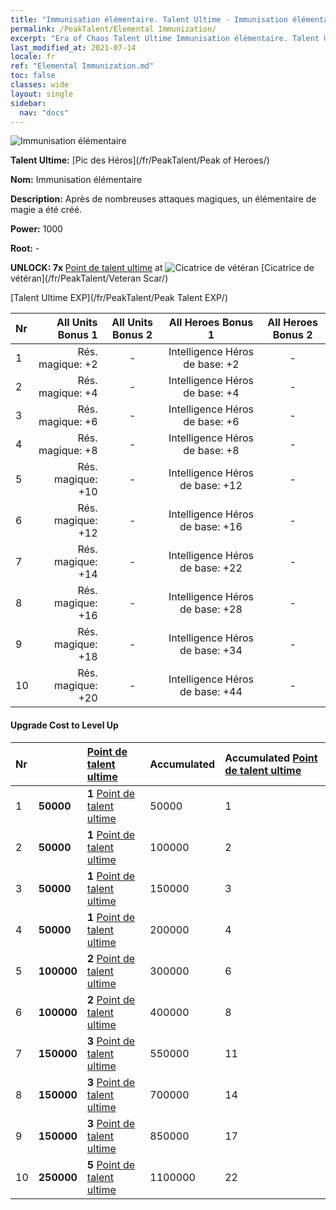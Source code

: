 ```yaml
---
title: "Immunisation élémentaire. Talent Ultime - Immunisation élémentaire"
permalink: /PeakTalent/Elemental Immunization/
excerpt: "Era of Chaos Talent Ultime Immunisation élémentaire. Talent Ultime Immunisation élémentaire. Immunisation élémentaire"
last_modified_at: 2021-07-14
locale: fr
ref: "Elemental Immunization.md"
toc: false
classes: wide
layout: single
sidebar:
  nav: "docs"
---
```


  ![Immunisation élémentaire](/images/pt/talent_1004.png)

  **Talent Ultime:** [Pic des Héros](/fr/PeakTalent/Peak of Heroes/)

  **Nom:** Immunisation élémentaire

  **Description:** Après de nombreuses attaques magiques, un élémentaire de magie a été créé.

  **Power:** 1000

  **Root:** -

  **UNLOCK: 7x** [Point de talent ultime](/ItemsFR/con_934/) at ![Cicatrice de vétéran](/images/pt/talent_1003.png) [Cicatrice de vétéran](/fr/PeakTalent/Veteran Scar/)

  [Talent Ultime EXP](/fr/PeakTalent/Peak Talent EXP/)

  | Nr | All Units Bonus 1 | All Units Bonus 2 | All Heroes Bonus 1 | All Heroes Bonus 2 |
  |:---|--------------:|:-------------:|:-------------:|:-------------:|
  | 1 | Rés. magique: +2 | - | Intelligence Héros de base: +2 | - |
  | 2 | Rés. magique: +4 | - | Intelligence Héros de base: +4 | - |
  | 3 | Rés. magique: +6 | - | Intelligence Héros de base: +6 | - |
  | 4 | Rés. magique: +8 | - | Intelligence Héros de base: +8 | - |
  | 5 | Rés. magique: +10 | - | Intelligence Héros de base: +12 | - |
  | 6 | Rés. magique: +12 | - | Intelligence Héros de base: +16 | - |
  | 7 | Rés. magique: +14 | - | Intelligence Héros de base: +22 | - |
  | 8 | Rés. magique: +16 | - | Intelligence Héros de base: +28 | - |
  | 9 | Rés. magique: +18 | - | Intelligence Héros de base: +34 | - |
  | 10 | Rés. magique: +20 | - | Intelligence Héros de base: +44 | - |


#### Upgrade Cost to Level Up

  | Nr | <i class="fas fa-coins"/> | [Point de talent ultime](/ItemsFR/con_934/) | Accumulated <i class="fas fa-coins"/> | Accumulated [Point de talent ultime](/ItemsFR/con_934/) |
  |:---|:--------------|:-------------|:-------------|:-------------|
  | 1 | **50000** | **1** [Point de talent ultime](/ItemsFR/con_934/) | 50000 | 1 |
  | 2 | **50000** | **1** [Point de talent ultime](/ItemsFR/con_934/) | 100000 | 2 |
  | 3 | **50000** | **1** [Point de talent ultime](/ItemsFR/con_934/) | 150000 | 3 |
  | 4 | **50000** | **1** [Point de talent ultime](/ItemsFR/con_934/) | 200000 | 4 |
  | 5 | **100000** | **2** [Point de talent ultime](/ItemsFR/con_934/) | 300000 | 6 |
  | 6 | **100000** | **2** [Point de talent ultime](/ItemsFR/con_934/) | 400000 | 8 |
  | 7 | **150000** | **3** [Point de talent ultime](/ItemsFR/con_934/) | 550000 | 11 |
  | 8 | **150000** | **3** [Point de talent ultime](/ItemsFR/con_934/) | 700000 | 14 |
  | 9 | **150000** | **3** [Point de talent ultime](/ItemsFR/con_934/) | 850000 | 17 |
  | 10 | **250000** | **5** [Point de talent ultime](/ItemsFR/con_934/) | 1100000 | 22 |
